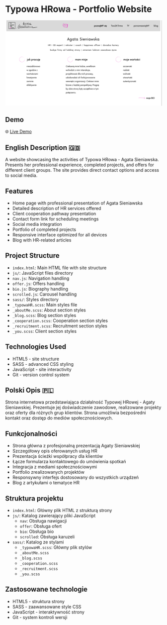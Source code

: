 # Typowa HRowa - Portfolio Website

![Screenshot of the app](./img/TyPowaHR.png)

## Demo
🌐 [Live Demo](https://typowahrowa.pl/)

## English Description 🇬🇧

A website showcasing the activities of Typowa HRowa - Agata Sieniawska. Presents her professional experience, completed projects, and offers for different client groups. The site provides direct contact options and access to social media.


## Features
- Home page with professional presentation of Agata Sieniawska
- Detailed description of HR services offered
- Client cooperation pathway presentation
- Contact form link for scheduling meetings
- Social media integration
- Portfolio of completed projects
- Responsive interface optimized for all devices
- Blog with HR-related articles

## Project Structure
- `index.html`: Main HTML file with site structure
- `js/`: JavaScript files directory
 - `nav.js`: Navigation handling
 - `offer.js`: Offers handling
 - `bio.js`: Biography handling
 - `scrolled.js`: Carousel handling
- `sass/`: Styles directory
 - `_typowaHR.scss`: Main styles file
 - `_aboutMe.scss`: About section styles
 - `_blog.scss`: Blog section styles
 - `_cooperation.scss`: Cooperation section styles
 - `_recruitment.scss`: Recruitment section styles
 - `_you.scss`: Client section styles

## Technologies Used
- HTML5 - site structure
- SASS - advanced CSS styling
- JavaScript - site interactivity
- Git - version control system

## Polski Opis 🇵🇱
Strona internetowa przedstawiająca działalność Typowej HRowej - Agaty Sieniawskiej. Prezentuje jej doświadczenie zawodowe, realizowane projekty oraz oferty dla różnych grup klientów. Strona umożliwia bezpośredni kontakt oraz dostęp do mediów społecznościowych.

## Funkcjonalności
- Strona główna z profesjonalną prezentacją Agaty Sieniawskiej
- Szczegółowy opis oferowanych usług HR
- Prezentacja ścieżki współpracy dla klientów
- Łącze formularza kontaktowego do umówienia spotkań
- Integracja z mediami społecznościowymi
- Portfolio zrealizowanych projektów
- Responsywny interfejs dostosowany do wszystkich urządzeń
- Blog z artykułami o tematyce HR

## Struktura projektu
- `index.html`: Główny plik HTML z strukturą strony
- `js/`: Katalog zawierający pliki JavaScript
  - `nav`: Obsługa nawigacji  
  - `offer`: Obsługa ofert  
  - `bio`: Obsługa bio  
   - `scrolled`: Obsługa karuzeli
- `sass/`: Katalog ze stylami
  - `_typowaHR.scss`: Główny plik stylów
  - `_aboutMe.scss`
  - `_blog.scss`
  - `_cooperation.scss`
  - `_recruitment.scss`
  - `_you.scss`

## Zastosowane technologie
- HTML5 - struktura strony
- SASS - zaawansowane style CSS
- JavaScript - interaktywność strony
- Git - system kontroli wersji
